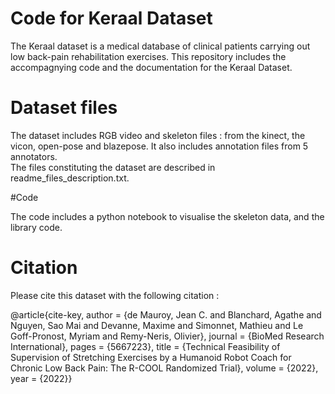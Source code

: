 # Code for Keraal Dataset

The Keraal dataset is a medical database of clinical patients carrying out low back-pain rehabilitation exercises.
This repository  includes the accompagnying code and the documentation for the Keraal Dataset.


# Dataset files

The dataset includes RGB video and skeleton files : from the kinect, the vicon, open-pose and blazepose. It also includes annotation files from 5 annotators.  
The files constituting the dataset are described in readme_files_description.txt.


#Code

The code includes a python notebook to visualise the skeleton data, and the library code.


# Citation

Please cite this dataset with the following citation :

@article{cite-key,
	author = {de Mauroy, Jean C. and Blanchard, Agathe and Nguyen, Sao Mai and Devanne, Maxime and Simonnet, Mathieu and Le Goff-Pronost, Myriam and Remy-Neris, Olivier},
	journal = {BioMed Research International},
	pages = {5667223},
	title = {Technical Feasibility of Supervision of Stretching Exercises by a Humanoid Robot Coach for Chronic Low Back Pain: The R-COOL Randomized Trial},
	volume = {2022},
	year = {2022}}
 
